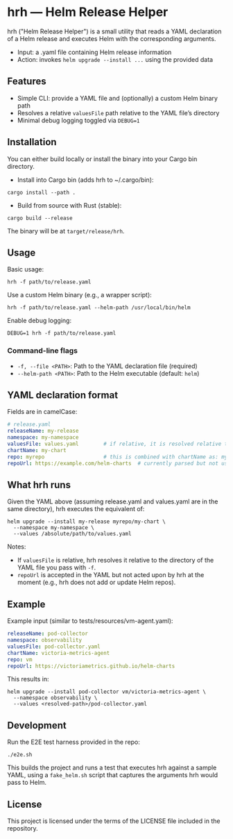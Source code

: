 # hrh — Helm Release Helper

hrh ("Helm Release Helper") is a small utility that reads a YAML declaration of a Helm release and executes Helm with the corresponding arguments.

- Input: a .yaml file containing Helm release information
- Action: invokes `helm upgrade --install ...` using the provided data

## Features
- Simple CLI: provide a YAML file and (optionally) a custom Helm binary path
- Resolves a relative `valuesFile` path relative to the YAML file’s directory
- Minimal debug logging toggled via `DEBUG=1`

## Installation
You can either build locally or install the binary into your Cargo bin directory.

- Install into Cargo bin (adds hrh to ~/.cargo/bin):
```
cargo install --path .
```

- Build from source with Rust (stable):
```
cargo build --release
```
The binary will be at `target/release/hrh`.

## Usage
Basic usage:

```
hrh -f path/to/release.yaml
```

Use a custom Helm binary (e.g., a wrapper script):

```
hrh -f path/to/release.yaml --helm-path /usr/local/bin/helm
```

Enable debug logging:

```
DEBUG=1 hrh -f path/to/release.yaml
```

### Command-line flags
- `-f, --file <PATH>`: Path to the YAML declaration file (required)
- `--helm-path <PATH>`: Path to the Helm executable (default: `helm`)

## YAML declaration format
Fields are in camelCase:

```yaml
# release.yaml
releaseName: my-release
namespace: my-namespace
valuesFile: values.yaml        # if relative, it is resolved relative to this YAML file
chartName: my-chart
repo: myrepo                   # this is combined with chartName as: myrepo/my-chart
repoUrl: https://example.com/helm-charts  # currently parsed but not used by hrh
```

## What hrh runs
Given the YAML above (assuming release.yaml and values.yaml are in the same directory), hrh executes the equivalent of:

```
helm upgrade --install my-release myrepo/my-chart \
  --namespace my-namespace \
  --values /absolute/path/to/values.yaml
```

Notes:
- If `valuesFile` is relative, hrh resolves it relative to the directory of the YAML file you pass with `-f`.
- `repoUrl` is accepted in the YAML but not acted upon by hrh at the moment (e.g., hrh does not add or update Helm repos).

## Example
Example input (similar to tests/resources/vm-agent.yaml):

```yaml
releaseName: pod-collector
namespace: observability
valuesFile: pod-collector.yaml
chartName: victoria-metrics-agent
repo: vm
repoUrl: https://victoriametrics.github.io/helm-charts
```

This results in:

```
helm upgrade --install pod-collector vm/victoria-metrics-agent \
  --namespace observability \
  --values <resolved-path>/pod-collector.yaml
```

## Development
Run the E2E test harness provided in the repo:

```
./e2e.sh
```

This builds the project and runs a test that executes hrh against a sample YAML, using a `fake_helm.sh` script that captures the arguments hrh would pass to Helm.

## License
This project is licensed under the terms of the LICENSE file included in the repository.
